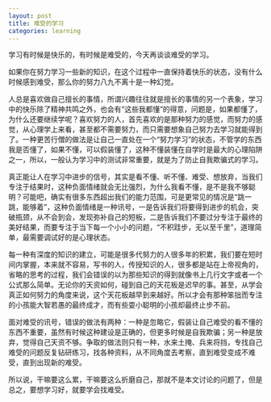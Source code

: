 ```yaml
---
layout: post
title: 难受的学习
categories: learning
---
```


学习有时候是快乐的，有时候是难受的，今天再谈谈难受的学习。

如果你在努力学习一些新的知识，在这个过程中一直保持着快乐的状态，没有什么时候感到难受，那么你的努力八九不离十是一种幻觉。

人总是喜欢做自己擅长的事情，所谓兴趣往往就是擅长的事情的另一个表象，学习中的快乐除了精神共鸣之外，也会有“这些我都懂”的得意，问题是，如果都懂了，为什么还要继续学呢？喜欢努力的人，首先喜欢的是那种努力的感觉，而努力的感觉，从心理学上来看，甚至都不需要努力，而只需要想象自己努力去学习就能得到了。一种更苦行僧的做法是让自己一直处在一个“努力学习”的状态，不管学的东西我是否懂了，如果不懂，可以假装懂了，这种不懂装懂在自学时是最大的心理陷阱之一，所以，一般认为学习中的测试非常重要，就是为了防止自我欺骗式的学习。

真正能让人在学习中进步的信号，其实是看不懂、听不懂、难受、想放弃，当我们专注于结果时，这种负面情绪就会无比强烈，为什么我看不懂，是不是我不够聪明？可能吧，确实有很多东西超出我们的能力范围，可是更常见的情况是“跳一跳，能够着”，这种负面情绪是一种讯号，一是告诉我们将要得到进步的机会，突破瓶颈，从不会到会，发现弥补自己的短板，二是告诉我们不要过分专注于最终的美好结果，而要专注于当下每一个小小的问题，“不积跬步，无以至千里”，道理简单，最需要调试好的是心理状态。

每一种有深度的知识的建立，可能是很多代努力的人很多年的积累，我们要在短时间内掌握，本来就不容易，写书的人，传授知识的人，很多都是站在上帝视角的，省略的思考的过程，我们会错误的以为那些知识的得到就像书上几行文字或者一个公式那么简单。无论你的天资如何，碰到自己的天花板是迟早的事。甚至，从学会真正如何努力的角度来说，这个天花板越早到来越好。所以才会有那种笨拙而专注的小孩能大智若愚的最终成才，而有些耍小聪明的小孩却最终止步不前。

面对难受的讯号，错误的做法有两种：一种是忽略它，假装让自己难受的看不懂的东西不重要，虽然有时候这种建设是正确的，但更多时候是自我欺骗；另一种是放弃，觉得自己天资不够。争取的做法则只有一种，水来土掩、兵来将挡，专找自己难受的问题反复钻研练习，找各种资料，从不同角度去考察，直到难受变成不难受，直到出现新的难受。

所以说，干嘛要这么累，干嘛要这么折磨自己，那就不是本文讨论的问题了，但是总之，要想学习好，就要学会找难受。